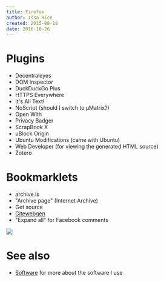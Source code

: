 ```yaml
---
title: Firefox
author: Issa Rice
created: 2015-08-18
date: 2016-10-26
---
```


# Plugins

- Decentraleyes
- DOM Inspector
- DuckDuckGo Plus
- HTTPS Everywhere
- It's All Text!
- NoScript (should I switch to μMatrix?)
- Open With
- Privacy Badger
- ScrapBook X
- uBlock Origin
- Ubuntu Modifications (came with Ubuntu)
- Web Developer (for viewing the generated HTML source)
- Zotero

# Bookmarklets

- archive.is
- "Archive page" (Internet Archive)
- Get source
- [Citewebgen](https://github.com/riceissa/citewebgen/)
- "Expand all" for Facebook comments

![](archive-buttons.png)

# See also

* [Software]() for more about the software I use
